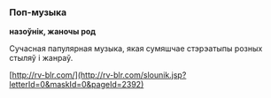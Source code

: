 ### Поп-музыка
**назоўнік, жаночы род**

Сучасная папулярная музыка, якая сумяшчае стэрэатыпы розных стыляў і жанраў.

<a rel="author">[http://rv-blr.com/](http://rv-blr.com/slounik.jsp?letterId=0&maskId=0&pageId=2392)</a>
